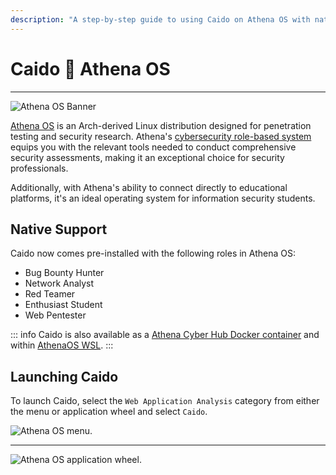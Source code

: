 ```yaml
---
description: "A step-by-step guide to using Caido on Athena OS with native support across security roles and launch instructions for the penetration testing distribution."
---
```


# Caido :handshake: Athena OS

---

<img alt="Athena OS Banner" src="/_images/athena_os.png"/>

[Athena OS](https://athenaos.org/) is an Arch-derived Linux distribution designed for penetration testing and security research. Athena's [cybersecurity role-based system](https://athenaos.org/en/resources/athena-welcome/#cyber-security-roles) equips you with the relevant tools needed to conduct comprehensive security assessments, making it an exceptional choice for security professionals.

Additionally, with Athena's ability to connect directly to educational platforms, it's an ideal operating system for information security students.

## Native Support

Caido now comes pre-installed with the following roles in Athena OS:

- Bug Bounty Hunter
- Network Analyst
- Red Teamer
- Enthusiast Student
- Web Pentester

::: info
Caido is also available as a [Athena Cyber Hub Docker container](https://athenaos.org/en/resources/cyber-hub/) and within [AthenaOS WSL](https://athenaos.org/en/wsl/wsl/).
:::

## Launching Caido

To launch Caido, select the `Web Application Analysis` category from either the menu or application wheel and select `Caido`.

<img alt="Athena OS menu." src="/_images/athena_os_desktop.png" center/>

---

<img alt="Athena OS application wheel." src="/_images/athena_os_wheel.png" center/>
